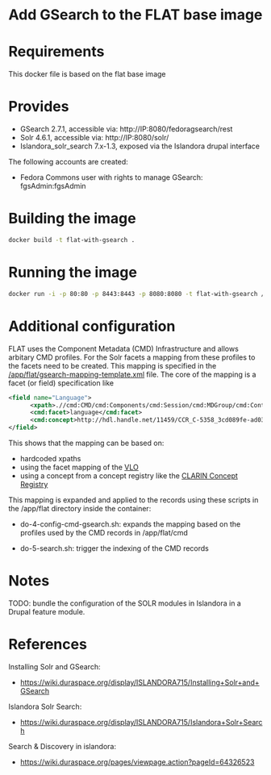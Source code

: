Add GSearch to the FLAT base image
==================================

# Requirements #
This docker file is based on the flat base image

# Provides #
 * GSearch 2.7.1, accessible via: http://IP:8080/fedoragsearch/rest
 * Solr 4.6.1, accessible via: http://IP:8080/solr/
 * Islandora_solr_search 7.x-1.3, exposed via the Islandora drupal interface

The following accounts are created: 

 * Fedora Commons user with rights to manage GSearch: fgsAdmin:fgsAdmin

# Building the image #
```sh
docker build -t flat-with-gsearch .
```

# Running the image #
```sh
docker run -i -p 80:80 -p 8443:8443 -p 8080:8080 -t flat-with-gsearch /sbin/my_init -- bash -l
```

# Additional configuration #

FLAT uses the Component Metadata (CMD) Infrastructure and allows arbitary CMD profiles. For the Solr facets a mapping from these profiles to the facets need to be created.
This mapping is specified in the [/app/flat/gsearch-mapping-template.xml](flat/scripts/gsearch-mapping-template.xml) file. The core of the mapping is a facet (or field) specification like

```xml
<field name="Language">
      <xpath>.//cmd:CMD/cmd:Components/cmd:Session/cmd:MDGroup/cmd:Content/cmd:Content_Languages/cmd:Content_Language/cmd:Name/text()</xpath>
      <cmd:facet>language</cmd:facet>
      <cmd:concept>http://hdl.handle.net/11459/CCR_C-5358_3cd089fe-ad03-6181-b20c-635ea41ed818</cmd:concept>
</field>
```

This shows that the mapping can be based on:
 * hardcoded xpaths
 * using the facet mapping of the [VLO](http://vlo.clarin.eu/)
 * using a concept from a concept registry like the [CLARIN Concept Registry](http://www.clarin.eu/conceptregistry)
 
 This mapping is expanded and applied to the records using these scripts in the /app/flat directory inside the container:
 
- do-4-config-cmd-gsearch.sh: expands the mapping based on the profiles used by the CMD records in /app/flat/cmd

- do-5-search.sh: trigger the indexing of the CMD records

# Notes #

TODO: bundle the configuration of the SOLR modules in Islandora in a Drupal feature module.

# References #

Installing Solr and GSearch:
 * https://wiki.duraspace.org/display/ISLANDORA715/Installing+Solr+and+GSearch

Islandora Solr Search:
 * https://wiki.duraspace.org/display/ISLANDORA715/Islandora+Solr+Search

Search & Discovery in islandora:
 * https://wiki.duraspace.org/pages/viewpage.action?pageId=64326523
